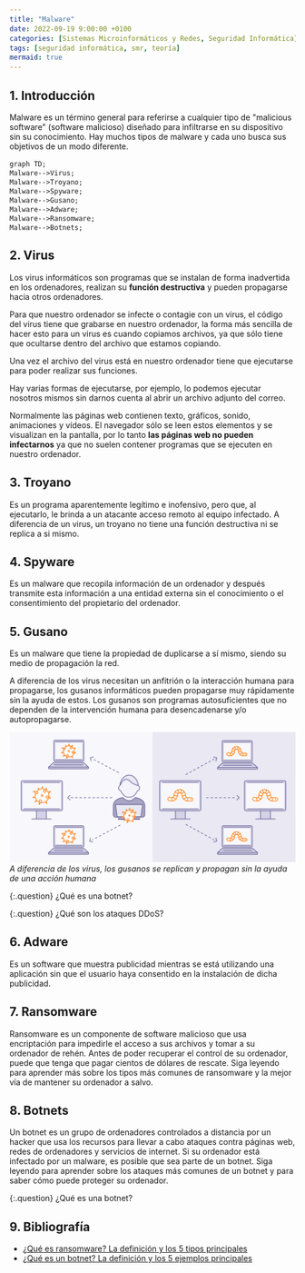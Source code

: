 ```yaml
---
title: "Malware"
date: 2022-09-19 9:00:00 +0100
categories: [Sistemas Microinformáticos y Redes, Seguridad Informática]
tags: [seguridad informática, smr, teoría]
mermaid: true
---
```


## 1. Introducción

Malware es un término general para referirse a cualquier tipo de "malicious software" (software malicioso) diseñado para infiltrarse en su dispositivo sin su conocimiento. Hay muchos tipos de malware y cada uno busca sus objetivos de un modo diferente.

```mermaid
graph TD;
Malware-->Virus;
Malware-->Troyano;
Malware-->Spyware;
Malware-->Gusano;
Malware-->Adware;
Malware-->Ransomware;
Malware-->Botnets;
```

## 2. Virus

Los virus informáticos son programas que se instalan de forma inadvertida en los ordenadores, realizan su **función destructiva** y pueden propagarse hacia otros ordenadores.

Para que nuestro ordenador se infecte o contagie con un virus, el código del virus tiene que grabarse en nuestro ordenador, la forma más sencilla de hacer esto para un virus es cuando copiamos archivos, ya que sólo tiene que ocultarse dentro del archivo que estamos copiando.

Una vez el archivo del virus está en nuestro ordenador tiene que ejecutarse para poder realizar sus funciones. 

Hay varias formas de ejecutarse, por ejemplo, lo podemos ejecutar nosotros mismos sin darnos cuenta al abrir un archivo adjunto del correo. 

Normalmente las páginas web contienen texto, gráficos, sonido, animaciones y vídeos. El navegador sólo se leen estos elementos y se visualizan en la pantalla, por lo tanto **las páginas web no pueden infectarnos** ya que no suelen contener programas que se ejecuten en nuestro ordenador.

## 3. Troyano

Es un programa aparentemente legítimo e inofensivo, pero que, al ejecutarlo, le brinda a un atacante acceso remoto al equipo infectado. A diferencia de un virus, un troyano no tiene una función destructiva ni se replica a si mismo.

## 4. Spyware

Es un malware que recopila información de un ordenador y después transmite esta información a una entidad externa sin el conocimiento o el consentimiento del propietario del ordenador.

## 5. Gusano

Es un malware que tiene la propiedad de duplicarse a sí mismo, siendo su medio de propagación la red.

A diferencia de los virus necesitan un anfitrión o la interacción humana para propagarse, los gusanos informáticos pueden propagarse muy rápidamente sin la ayuda de estos. Los gusanos son programas autosuficientes que no dependen de la intervención humana para desencadenarse y/o autopropagarse.

![A diferencia de los virus, los gusanos se replican y propagan sin la ayuda de una acción humana](/assets/img/seguridad-informatica/virusVsWorm.svg)
_A diferencia de los virus, los gusanos se replican y propagan sin la ayuda de una acción humana_

{:.question}
¿Qué es una botnet?

{:.question}
¿Qué son los ataques DDoS?

## 6. Adware

Es un software que muestra publicidad mientras se está utilizando una aplicación sin que el usuario haya consentido en la instalación de dicha publicidad.


## 7. Ransomware

Ransomware es un componente de software malicioso que usa encriptación para impedirle el acceso a sus archivos y tomar a su ordenador de rehén. Antes de poder recuperar el control de su ordenador, puede que tenga que pagar cientos de dólares de rescate. Siga leyendo para aprender más sobre los tipos más comunes de ransomware y la mejor vía de mantener su ordenador a salvo.

## 8. Botnets

Un botnet es un grupo de ordenadores controlados a distancia por un hacker que usa los recursos para llevar a cabo ataques contra páginas web, redes de ordenadores y servicios de internet. Si su ordenador está infectado por un malware, es posible que sea parte de un botnet. Siga leyendo para aprender sobre los ataques más comunes de un botnet y para saber cómo puede proteger su ordenador.

{:.question}
¿Qué es una botnet?

## 9. Bibliografía

- [¿Qué es ransomware? La definición y los 5 tipos principales](https://softwarelab.org/es/que-es-ransomware/)
- [¿Qué es un botnet? La definición y los 5 ejemplos principales](https://softwarelab.org/es/que-es-un-botnet/)